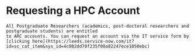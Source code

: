 # Requesting a HPC Account

```{admonition} Postgraduate Researchers
All Postgraduate Researchers (academics, post-doctoral researchers and postgraduate students) are entitled
to ARC accounts. You can request an account via the IT service form by [clicking here](https://leeds.service-now.com/it?id=sc_cat_item&sys_id=4c002dd70f235f00a82247ece1050ebc)
```
